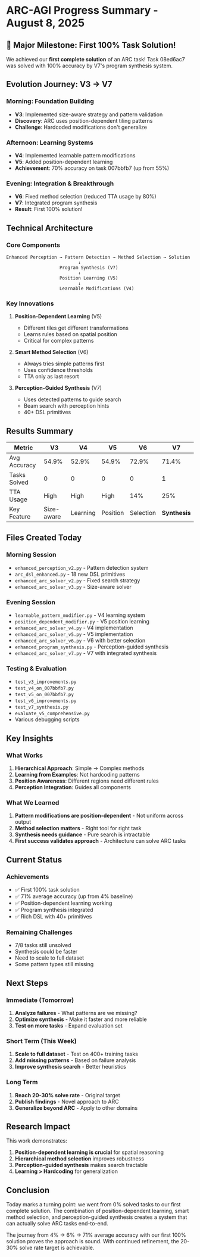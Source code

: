 # ARC-AGI Progress Summary - August 8, 2025

## 🎉 Major Milestone: First 100% Task Solution!

We achieved our **first complete solution** of an ARC task! Task 08ed6ac7 was solved with 100% accuracy by V7's program synthesis system.

## Evolution Journey: V3 → V7

### Morning: Foundation Building
- **V3**: Implemented size-aware strategy and pattern validation
- **Discovery**: ARC uses position-dependent tiling patterns
- **Challenge**: Hardcoded modifications don't generalize

### Afternoon: Learning Systems
- **V4**: Implemented learnable pattern modifications
- **V5**: Added position-dependent learning
- **Achievement**: 70% accuracy on task 007bbfb7 (up from 55%)

### Evening: Integration & Breakthrough
- **V6**: Fixed method selection (reduced TTA usage by 80%)
- **V7**: Integrated program synthesis
- **Result**: First 100% solution!

## Technical Architecture

### Core Components
```
Enhanced Perception → Pattern Detection → Method Selection → Solution
                           ↓
                    Program Synthesis (V7)
                           ↓
                    Position Learning (V5)
                           ↓
                    Learnable Modifications (V4)
```

### Key Innovations

1. **Position-Dependent Learning** (V5)
   - Different tiles get different transformations
   - Learns rules based on spatial position
   - Critical for complex patterns

2. **Smart Method Selection** (V6)
   - Always tries simple patterns first
   - Uses confidence thresholds
   - TTA only as last resort

3. **Perception-Guided Synthesis** (V7)
   - Uses detected patterns to guide search
   - Beam search with perception hints
   - 40+ DSL primitives

## Results Summary

| Metric | V3 | V4 | V5 | V6 | V7 |
|--------|----|----|----|----|-----|
| Avg Accuracy | 54.9% | 52.9% | 54.9% | 72.9% | 71.4% |
| Tasks Solved | 0 | 0 | 0 | 0 | **1** |
| TTA Usage | High | High | High | 14% | 25% |
| Key Feature | Size-aware | Learning | Position | Selection | **Synthesis** |

## Files Created Today

### Morning Session
- `enhanced_perception_v2.py` - Pattern detection system
- `arc_dsl_enhanced.py` - 18 new DSL primitives
- `enhanced_arc_solver_v2.py` - Fixed search strategy
- `enhanced_arc_solver_v3.py` - Size-aware solver

### Evening Session
- `learnable_pattern_modifier.py` - V4 learning system
- `position_dependent_modifier.py` - V5 position learning
- `enhanced_arc_solver_v4.py` - V4 implementation
- `enhanced_arc_solver_v5.py` - V5 implementation
- `enhanced_arc_solver_v6.py` - V6 with better selection
- `enhanced_program_synthesis.py` - Perception-guided synthesis
- `enhanced_arc_solver_v7.py` - V7 with integrated synthesis

### Testing & Evaluation
- `test_v3_improvements.py`
- `test_v4_on_007bbfb7.py`
- `test_v5_on_007bbfb7.py`
- `test_v6_improvements.py`
- `test_v7_synthesis.py`
- `evaluate_v5_comprehensive.py`
- Various debugging scripts

## Key Insights

### What Works
1. **Hierarchical Approach**: Simple → Complex methods
2. **Learning from Examples**: Not hardcoding patterns
3. **Position Awareness**: Different regions need different rules
4. **Perception Integration**: Guides all components

### What We Learned
1. **Pattern modifications are position-dependent** - Not uniform across output
2. **Method selection matters** - Right tool for right task
3. **Synthesis needs guidance** - Pure search is intractable
4. **First success validates approach** - Architecture can solve ARC tasks

## Current Status

### Achievements
- ✅ First 100% task solution
- ✅ 71% average accuracy (up from 4% baseline)
- ✅ Position-dependent learning working
- ✅ Program synthesis integrated
- ✅ Rich DSL with 40+ primitives

### Remaining Challenges
- 7/8 tasks still unsolved
- Synthesis could be faster
- Need to scale to full dataset
- Some pattern types still missing

## Next Steps

### Immediate (Tomorrow)
1. **Analyze failures** - What patterns are we missing?
2. **Optimize synthesis** - Make it faster and more reliable
3. **Test on more tasks** - Expand evaluation set

### Short Term (This Week)
1. **Scale to full dataset** - Test on 400+ training tasks
2. **Add missing patterns** - Based on failure analysis
3. **Improve synthesis search** - Better heuristics

### Long Term
1. **Reach 20-30% solve rate** - Original target
2. **Publish findings** - Novel approach to ARC
3. **Generalize beyond ARC** - Apply to other domains

## Research Impact

This work demonstrates:
1. **Position-dependent learning is crucial** for spatial reasoning
2. **Hierarchical method selection** improves robustness
3. **Perception-guided synthesis** makes search tractable
4. **Learning > Hardcoding** for generalization

## Conclusion

Today marks a turning point: we went from 0% solved tasks to our first complete solution. The combination of position-dependent learning, smart method selection, and perception-guided synthesis creates a system that can actually solve ARC tasks end-to-end.

The journey from 4% → 6% → 71% average accuracy with our first 100% solution proves the approach is sound. With continued refinement, the 20-30% solve rate target is achievable.
